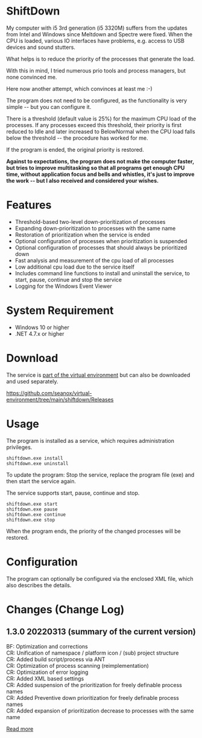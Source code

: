 # ShiftDown
My computer with i5 3rd generation (i5 3320M) suffers from the updates from
Intel and Windows since Meltdown and Spectre were fixed. When the CPU is
loaded, various IO interfaces have problems, e.g.  access to USB devices and
sound stutters.

What helps is to reduce the priority of the processes that generate the load.

With this in mind, I tried numerous prio tools and process managers, but none
convinced me.

Here now another attempt, which convinces at least me :-)

The program does not need to be configured, as the functionality is very simple
-- but you can configure it.

There is a threshold (default value is 25%) for the maximum CPU load of the
processes. If any processes exceed this threshold, their priority is first
reduced to Idle and later increased to BelowNormal when the CPU load falls
below the threshold -- the procedure has worked for me.

If the program is ended, the original priority is restored.

__Against to expectations, the program does not make the computer faster, but
tries to improve multitasking so that all programs get enough CPU time, without
application focus and bells and whistles, it's just to improve the work -- but
I also received and considered your wishes.__


# Features
- Threshold-based two-level down-prioritization of processes
- Expanding down-prioritization to processes with the same name
- Restoration of prioritization when the service is ended
- Optional configuration of processes when prioritization is suspended
- Optional configuration of processes that should always be prioritized down
- Fast analysis and measurement of the cpu load of all processes
- Low additional cpu load due to the service itself
- Includes command line functions to install and uninstall the service, to
  start, pause, continue and stop the service
- Logging for the Windows Event Viewer


# System Requirement
- Windows 10 or higher
- .NET 4.7.x or higher


# Download
The service is [part of the virtual environment](https://github.com/seanox/virtual-environment/tree/main/platform/Resources/platform/Settings)
but can also be downloaded and used separately.

https://github.com/seanox/virtual-environment/tree/main/shiftdown/Releases


# Usage
The program is installed as a service, which requires administration
privileges.

```
shiftdown.exe install
shiftdown.exe uninstall
```

To update the program: Stop the service, replace the program file (exe) and
then start the service again.

The service supports start, pause, continue and stop.

```
shiftdown.exe start
shiftdown.exe pause
shiftdown.exe continue
shiftdown.exe stop
```

When the program ends, the priority of the changed processes will be restored.


# Configuration
The program can optionally be configured via the enclosed XML file, which also
describes the details.


# Changes (Change Log)
## 1.3.0 20220313 (summary of the current version)  
BF: Optimization and corrections  
CR: Unification of namespace / platform icon / (sub) project structure  
CR: Added build script/process via ANT  
CR: Optimization of process scanning (reimplementation)  
CR: Optimization of error logging  
CR: Added XML based settings  
CR: Added suspension of the prioritization for freely definable process names  
CR: Added Preventive down prioritization for freely definable process names  
CR: Added expansion of prioritization decrease to processes with the same name  

[Read more](https://raw.githubusercontent.com/seanox/virtual-environment-creator/master/shiftdown/CHANGES)
